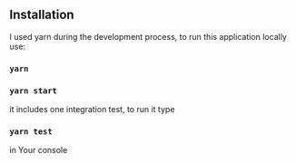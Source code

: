 ## Installation

I used yarn during the development process, to run this application locally use:

### `yarn`

### `yarn start`

it includes one integration test, to run it type

### `yarn test` 

in Your console

